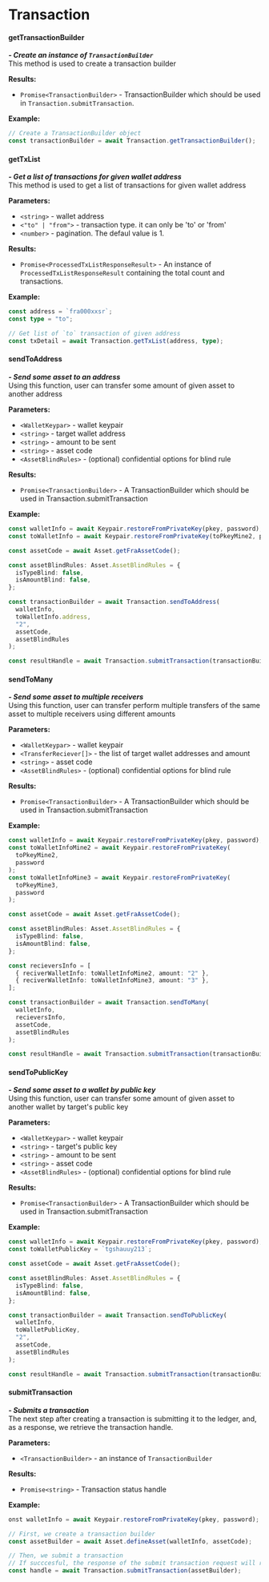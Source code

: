 # Transaction

#### getTransactionBuilder[​](https://wiki.findora.org/docs/developers/utxo/sdk-api/sdk\_api\_transaction#gettransactionbuilder) <a href="#gettransactionbuilder" id="gettransactionbuilder"></a>

_**- Create an instance of `TransactionBuilder`**_\
This method is used to create a transaction builder

**Results:**[**​**](https://wiki.findora.org/docs/developers/utxo/sdk-api/sdk\_api\_transaction#results)

* &#x20; `Promise<TransactionBuilder>` - TransactionBuilder which should be used in `Transaction.submitTransaction`.

**Example:**[**​**](https://wiki.findora.org/docs/developers/utxo/sdk-api/sdk\_api\_transaction#example)

```typescript
// Create a TransactionBuilder object
const transactionBuilder = await Transaction.getTransactionBuilder();
```

#### getTxList[​](https://wiki.findora.org/docs/developers/utxo/sdk-api/sdk\_api\_transaction#gettxlist) <a href="#gettxlist" id="gettxlist"></a>

_**- Get a list of transactions for given wallet address**_\
This method is used to get a list of transactions for given wallet address

**Parameters:**[**​**](https://wiki.findora.org/docs/developers/utxo/sdk-api/sdk\_api\_transaction#parameters)

* &#x20; `<string>` - wallet address
* &#x20; `<"to" | "from">` - transaction type. it can only be 'to' or 'from'
* &#x20; `<number>` - pagination. The defaul value is 1.

**Results:**[**​**](https://wiki.findora.org/docs/developers/utxo/sdk-api/sdk\_api\_transaction#results-1)

* &#x20; `Promise<ProcessedTxListResponseResult>` - An instance of `ProcessedTxListResponseResult` containing the total count and transactions.

**Example:**[**​**](https://wiki.findora.org/docs/developers/utxo/sdk-api/sdk\_api\_transaction#example-1)

```typescript
const address = `fra000xxsr`;
const type = "to";

// Get list of `to` transaction of given address
const txDetail = await Transaction.getTxList(address, type);
```

#### sendToAddress[​](https://wiki.findora.org/docs/developers/utxo/sdk-api/sdk\_api\_transaction#sendtoaddress) <a href="#sendtoaddress" id="sendtoaddress"></a>

_**- Send some asset to an address**_\
Using this function, user can transfer some amount of given asset to another address

**Parameters:**[**​**](https://wiki.findora.org/docs/developers/utxo/sdk-api/sdk\_api\_transaction#parameters-1)

* &#x20; `<WalletKeypar>` - wallet keypair
* &#x20; `<string>` - target wallet address
* &#x20; `<string>` - amount to be sent
* &#x20; `<string>` - asset code
* &#x20; `<AssetBlindRules>` - (optional) confidential options for blind rule

**Results:**[**​**](https://wiki.findora.org/docs/developers/utxo/sdk-api/sdk\_api\_transaction#results-2)

* &#x20; `Promise<TransactionBuilder>` - A TransactionBuilder which should be used in Transaction.submitTransaction

**Example:**[**​**](https://wiki.findora.org/docs/developers/utxo/sdk-api/sdk\_api\_transaction#example-2)

```typescript
const walletInfo = await Keypair.restoreFromPrivateKey(pkey, password);
const toWalletInfo = await Keypair.restoreFromPrivateKey(toPkeyMine2, password);

const assetCode = await Asset.getFraAssetCode();

const assetBlindRules: Asset.AssetBlindRules = {
  isTypeBlind: false,
  isAmountBlind: false,
};

const transactionBuilder = await Transaction.sendToAddress(
  walletInfo,
  toWalletInfo.address,
  "2",
  assetCode,
  assetBlindRules
);

const resultHandle = await Transaction.submitTransaction(transactionBuilder);
```

#### sendToMany[​](https://wiki.findora.org/docs/developers/utxo/sdk-api/sdk\_api\_transaction#sendtomany) <a href="#sendtomany" id="sendtomany"></a>

_**- Send some asset to multiple receivers**_\
Using this function, user can transfer perform multiple transfers of the same asset to multiple receivers using different amounts

**Parameters:**[**​**](https://wiki.findora.org/docs/developers/utxo/sdk-api/sdk\_api\_transaction#parameters-2)

* &#x20; `<WalletKeypar>` - wallet keypair
* &#x20; `<TransferReciever[]>` - the list of target wallet addresses and amount
* &#x20; `<string>` - asset code
* &#x20; `<AssetBlindRules>` - (optional) confidential options for blind rule

**Results:**[**​**](https://wiki.findora.org/docs/developers/utxo/sdk-api/sdk\_api\_transaction#results-3)

* &#x20; `Promise<TransactionBuilder>` - A TransactionBuilder which should be used in Transaction.submitTransaction

**Example:**[**​**](https://wiki.findora.org/docs/developers/utxo/sdk-api/sdk\_api\_transaction#example-3)

```typescript
const walletInfo = await Keypair.restoreFromPrivateKey(pkey, password);
const toWalletInfoMine2 = await Keypair.restoreFromPrivateKey(
  toPkeyMine2,
  password
);
const toWalletInfoMine3 = await Keypair.restoreFromPrivateKey(
  toPkeyMine3,
  password
);

const assetCode = await Asset.getFraAssetCode();

const assetBlindRules: Asset.AssetBlindRules = {
  isTypeBlind: false,
  isAmountBlind: false,
};

const recieversInfo = [
  { reciverWalletInfo: toWalletInfoMine2, amount: "2" },
  { reciverWalletInfo: toWalletInfoMine3, amount: "3" },
];

const transactionBuilder = await Transaction.sendToMany(
  walletInfo,
  recieversInfo,
  assetCode,
  assetBlindRules
);

const resultHandle = await Transaction.submitTransaction(transactionBuilder);
```

#### sendToPublicKey[​](https://wiki.findora.org/docs/developers/utxo/sdk-api/sdk\_api\_transaction#sendtopublickey) <a href="#sendtopublickey" id="sendtopublickey"></a>

_**- Send some asset to a wallet by public key**_\
Using this function, user can transfer some amount of given asset to another wallet by target's public key

**Parameters:**[**​**](https://wiki.findora.org/docs/developers/utxo/sdk-api/sdk\_api\_transaction#parameters-3)

* &#x20; `<WalletKeypar>` - wallet keypair
* &#x20; `<string>` - target's public key
* &#x20; `<string>` - amount to be sent
* &#x20; `<string>` - asset code
* &#x20; `<AssetBlindRules>` - (optional) confidential options for blind rule

**Results:**[**​**](https://wiki.findora.org/docs/developers/utxo/sdk-api/sdk\_api\_transaction#results-4)

* &#x20; `Promise<TransactionBuilder>` - A TransactionBuilder which should be used in Transaction.submitTransaction

**Example:**[**​**](https://wiki.findora.org/docs/developers/utxo/sdk-api/sdk\_api\_transaction#example-4)

```typescript
const walletInfo = await Keypair.restoreFromPrivateKey(pkey, password);
const toWalletPublicKey = `tgshauuy213`;

const assetCode = await Asset.getFraAssetCode();

const assetBlindRules: Asset.AssetBlindRules = {
  isTypeBlind: false,
  isAmountBlind: false,
};

const transactionBuilder = await Transaction.sendToPublicKey(
  walletInfo,
  toWalletPublicKey,
  "2",
  assetCode,
  assetBlindRules
);

const resultHandle = await Transaction.submitTransaction(transactionBuilder);
```

#### submitTransaction[​](https://wiki.findora.org/docs/developers/utxo/sdk-api/sdk\_api\_transaction#submittransaction) <a href="#submittransaction" id="submittransaction"></a>

_**- Submits a transaction**_\
The next step after creating a transaction is submitting it to the ledger, and, as a response, we retrieve the transaction handle.

**Parameters:**[**​**](https://wiki.findora.org/docs/developers/utxo/sdk-api/sdk\_api\_transaction#parameters-4)

* &#x20; `<TransactionBuilder>` - an instance of `TransactionBuilder`

**Results:**[**​**](https://wiki.findora.org/docs/developers/utxo/sdk-api/sdk\_api\_transaction#results-5)

* &#x20; `Promise<string>` - Transaction status handle

**Example:**[**​**](https://wiki.findora.org/docs/developers/utxo/sdk-api/sdk\_api\_transaction#example-5)

```typescript
onst walletInfo = await Keypair.restoreFromPrivateKey(pkey, password);

// First, we create a transaction builder
const assetBuilder = await Asset.defineAsset(walletInfo, assetCode);

// Then, we submit a transaction
// If succcesful, the response of the submit transaction request will return a handle that can be used the query the status of the transaction.
const handle = await Transaction.submitTransaction(assetBuilder);
```
